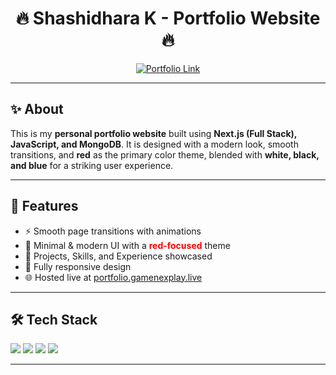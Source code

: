 <h1 align="center">🔥 Shashidhara K - Portfolio Website 🔥</h1>

<p align="center">
  <a href="http://portfolio.gamenexplay.live" target="_blank">
    <img src="https://img.shields.io/badge/Visit-My%20Portfolio-red?style=for-the-badge&logo=firefox&logoColor=white" alt="Portfolio Link"/>
  </a>
</p>

---

<h2>✨ About</h2>

<p>
This is my <b>personal portfolio website</b> built using 
<strong>Next.js (Full Stack), JavaScript, and MongoDB</strong>.  
It is designed with a modern look, smooth transitions, and <b>red</b> as the primary color theme,  
blended with <b>white, black, and blue</b> for a striking user experience.  
</p>

---

<h2>🎨 Features</h2>

<ul>
  <li>⚡ Smooth page transitions with animations</li>
  <li>🎯 Minimal & modern UI with a <span style="color:red;"><b>red-focused</b></span> theme</li>
  <li>📂 Projects, Skills, and Experience showcased</li>
  <li>📱 Fully responsive design</li>
  <li>🌐 Hosted live at <a href="http://portfolio.gamenexplay.live">portfolio.gamenexplay.live</a></li>
</ul>

---

<h2>🛠️ Tech Stack</h2>

<p>
  <img src="https://img.shields.io/badge/Frontend-Next.js-black?style=for-the-badge&logo=next.js"/>
  <img src="https://img.shields.io/badge/Backend-Node.js-green?style=for-the-badge&logo=node.js"/>
  <img src="https://img.shields.io/badge/Database-MongoDB-blue?style=for-the-badge&logo=mongodb"/>
  <img src="https://img.shields.io/badge/Language-JavaScript-yellow?style=for-the-badge&logo=javascript"/>
</p>

---


